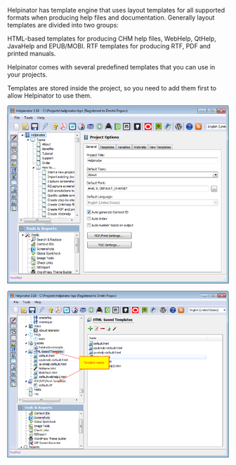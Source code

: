 Helpinator has template engine that uses layout templates for all supported formats when producing help files and documentation. Generally layout templates are divided into two groups:





HTML-based templates for producing CHM help files, WebHelp, QtHelp, JavaHelp and EPUB/MOBI.
RTF templates for producing RTF, PDF and printed manuals.




Helpinator comes with several predefined templates that you can use in your projects.




Templates are stored inside the project, so you need to add them first to allow Helpinator to use them.




![](images/projecttemplates.png "")




![](images/templatenodes.png "")
